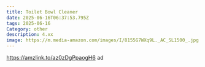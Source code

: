 ```yaml
---
title: Toilet Bowl Cleaner
date: 2025-06-16T06:37:53.795Z
tags: 2025-06-16
Category: other
description: 4.xx
image: https://m.media-amazon.com/images/I/8155G7WXq9L._AC_SL1500_.jpg
---
```

https://amzlink.to/az0zDgPpaogH6 ad